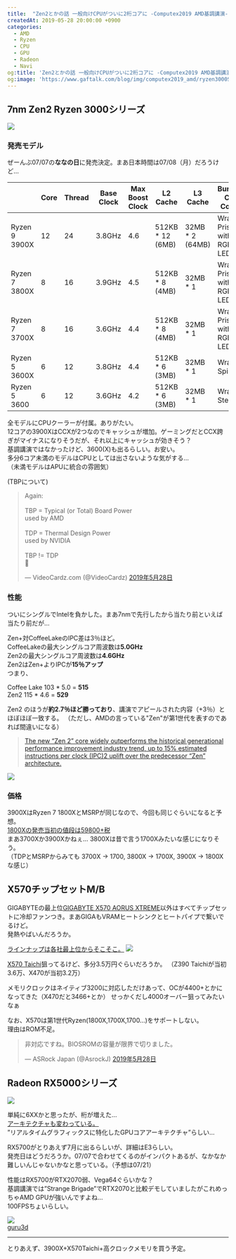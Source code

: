 ```yaml
---
title:  "Zen2とかの話 一般向けCPUがついに2桁コアに -Computex2019 AMD基調講演-"
createdAt: 2019-05-28 20:00:00 +0900
categories: 
  - AMD
  - Ryzen
  - CPU
  - GPU
  - Radeon
  - Navi
og:title: 'Zen2とかの話 一般向けCPUがついに2桁コアに -Computex2019 AMD基調講演-'
og:image: 'https://www.gaftalk.com/blog/img/computex2019_amd/ryzen3000SeriesReadiness.jpg'
---
```


## 7nm Zen2 Ryzen 3000シリーズ

![](/blog/img/ryzen3000SeriesReadiness.jpg)

### 発売モデル
ぜーんぶ07/07の**ななの日**に発売決定。まあ日本時間は07/08（月）だろうけど…

|               | Core | Thread | Base Clock | Max Boost Clock | L2 Cache         | L3 Cache        | Bundled CPU Cooler        | TBP  | MSRP | 日本円予想  |
|---------------|------|--------|------------|-----------------|------------------|-----------------|---------------------------|------|------|-------------|
| Ryzen 9 3900X | 12   | 24     | 3.8GHz     | 4.6             | 512KB * 12 (6MB) | 32MB * 2 (64MB) | Wraith Prism with RGB LED | 105W | $499 | 59,800 + 税 |
| Ryzen 7 3800X | 8    | 16     | 3.9GHz     | 4.5             | 512KB * 8 (4MB)  | 32MB * 1        | Wraith Prism with RGB LED | 105W | $399 | 46,800 + 税 |
| Ryzen 7 3700X | 8    | 16     | 3.6GHz     | 4.4             | 512KB * 8 (4MB)  | 32MB * 1        | Wraith Prism with RGB LED | 65W  | $329 | 38,800 + 税 |
| Ryzen 5 3600X | 6    | 12     | 3.8GHz     | 4.4             | 512KB * 6 (3MB)  | 32MB * 1        | Wraith Spire              | 95W  | $249 | 29,800 + 税 |
| Ryzen 5 3600  | 6    | 12     | 3.6GHz     | 4.2             | 512KB * 6 (3MB)  | 32MB * 1        | Wraith Stealth            | 65W  | $199 | 23,800 + 税 |

全モデルにCPUクーラーが付属。ありがたい。  
12コアの3900XはCCXが2つなのでキャッシュが増加。ゲーミングだとCCX跨ぎがマイナスになりそうだが、それ以上にキャッシュが効きそう？  
基調講演ではなかったけど、3600(X)も出るらしい。お安い。  
多分6コア未満のモデルはCPUとしては出さないような気がする…  
（未満モデルはAPUに統合の雰囲気）

(TBPについて)
<blockquote class="twitter-tweet" data-lang="ja"><p lang="en" dir="ltr">Again:<br><br>TBP = Typical (or Total) Board Power<br>used by AMD<br><br>TDP = Thermal Design Power<br>used by NVIDIA<br><br>TBP != TDP<br>🙂</p>&mdash; VideoCardz.com (@VideoCardz) <a href="https://twitter.com/VideoCardz/status/1133353153573859328?ref_src=twsrc%5Etfw">2019年5月28日</a></blockquote>


### 性能
ついにシングルでIntelを負かした。まあ7nmで先行したから当たり前といえば当たり前だが…

Zen+対CoffeeLakeのIPC差は3％ほど。  
CoffeeLakeの最大シングルコア周波数は**5.0GHz**  
Zen2の最大シングルコア周波数は**4.6GHz**  
Zen2はZen+よりIPCが**15％アップ**  
つまり、

Coffee Lake 103 * 5.0 = **515**  
Zen2 115 * 4.6 = **529**  

Zen2 のほうが**約2.7％ほど勝っており**、講演でアピールされた内容（+3％）とほぼほぼ一致する。
（ただし、AMDの言っている"Zen"が第1世代を表すのであれば間違いになる）

> [The new “Zen 2” core widely outperforms the historical generational performance improvement industry trend, up to 15% estimated instructions per clock (IPC)2 uplift over the predecessor “Zen” architecture. ](https://www.amd.com/en/press-releases/2019-05-26-amd-announces-next-generation-leadership-products-computex-2019-keynote)

![](/blog/img/single.jpg)

### 価格
3900XはRyzen 7 1800XとMSRPが同じなので、今回も同じぐらいになると予想。  
[1800Xの発売当初の値段は59800+税](https://t.co/ELaV7n7a8j)  
まあ3700Xか3900Xかねぇ…
3800Xは昔で言う1700Xみたいな感じになりそう。  
（TDPとMSRPからみても 3700X -> 1700, 3800X -> 1700X, 3900X -> 1800Xな感じ）


## X570チップセットM/B

GIGABYTEの最上位[GIGABYTE X570 AORUS XTREME](https://www.gigabyte.com/Motherboard/X570-AORUS-XTREME-rev-10#kf)以外はすべてチップセットに冷却ファンつき。まあGIGAもVRAMヒートシンクとヒートパイプで繋いでるけど。  
発熱やばいんだろうか。

[ラインナップは各社最上位からそこそこ。](https://www.amd.com/ja/chipsets/x570)
![](/blog/img/mb.jpg)


[X570 Taichi](https://www.asrock.com/mb/AMD/X570%20Taichi/)狙ってるけど、多分3.5万円ぐらいだろうか。
（Z390 Taichiが当初3.6万、X470が当初3.2万）

メモリクロックはネイティブ3200に対応しただけあって、OCが4400+とかになってきた（X470だと3466+とか）
せっかくだし4000オーバー狙ってみたいなぁ

なお、X570は第1世代Ryzen(1800X,1700X,1700...)をサポートしない。  
理由はROM不足。
<blockquote class="twitter-tweet" data-lang="ja"><p lang="ja" dir="ltr">非対応ですね。BIOSROMの容量が限界で切りました。</p>&mdash; ASRock Japan (@AsrockJ) <a href="https://twitter.com/AsrockJ/status/1133321368542408704?ref_src=twsrc%5Etfw">2019年5月28日</a></blockquote>


## Radeon RX5000シリーズ

![](/blog/img/rx5000.jpg)

単純に6XXかと思ったが、桁が増えた…  
[アーキテクチャも変わっている。](https://www.4gamer.net/games/337/G033715/20190528044/)  
”リアルタイムグラフィックスに特化したGPUコアアーキテクチャ”らしい…

RX5700がとりあえず7月に出るらしいが、詳細はE3らしい。  
発売日はどうだろうか。07/07で合わせてくるのがインパクトあるが、なかなか難しいんじゃないかなと思っている。（予想は07/21）

性能はRX5700がRTX2070弱、Vega64ぐらいかな？  
基調講演では”Strange Brigade”でRTX2070と比較デモしていましたがこれめっちゃAMD GPUが強いんですよね…  
100FPSちょいらしい。

![](/blog/img/bentch.jpg)  
[guru3d](https://www.guru3d.com/articles-pages/amd-radeon-vii-16-gb-review,15.html)

***

とりあえず、3900X+X570Taichi+高クロックメモリを買う予定。